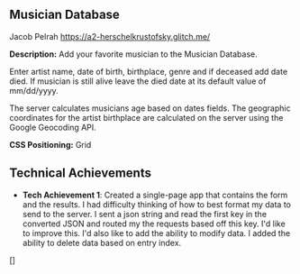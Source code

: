 ## Musician Database
Jacob Pelrah https://a2-herschelkrustofsky.glitch.me/



**Description:** Add your favorite musician to the Musician Database.

Enter artist name, date of birth, birthplace, genre and if deceased add date died. If musician is still alive
leave the died date at its default value of mm/dd/yyyy.


The server calculates musicians age based on dates fields. The geographic coordinates
for the artist birthplace are calculated on the server using the Google Geocoding API. 


**CSS Positioning:** Grid

## Technical Achievements
- **Tech Achievement 1**: 
Created a single-page app that contains the form and the results.
I had difficulty thinking of how to best format my data to send to the server. I sent
a json string and read the first key in the converted JSON and routed my the requests based off this key.
I'd like to improve this. I'd also like to add the ability to
modify data. I added the ability to delete data based on entry index.

[]
